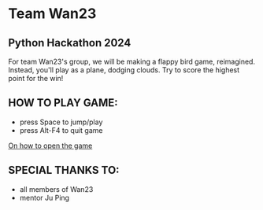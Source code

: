 # Team Wan23
## Python Hackathon 2024

For team Wan23's group, we will be making a flappy bird game, reimagined. Instead, you'll play as a plane, dodging clouds. Try to score the highest point for the win!

## HOW TO PLAY GAME:
- press Space to jump/play
- press Alt-F4 to quit game

[On how to open the game](https://github.com/diamondex187/pythonhackathon2024/wiki)

## SPECIAL THANKS TO:
- all members of Wan23
- mentor Ju Ping
